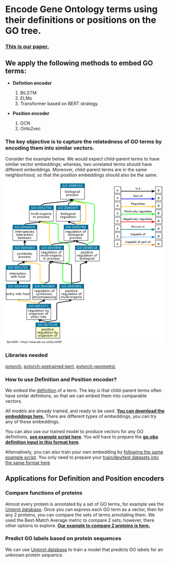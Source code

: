 
# Encode Gene Ontology terms using their definitions or positions on the GO tree.

### [This is our paper.](https://www.biorxiv.org/content/10.1101/765644v4)

## We apply the following methods to embed GO terms: 

* **Defintion encoder**
  1. BiLSTM 
  2. ELMo
  3. Transformer based on BERT strategy. 
  
* **Position encoder**
  1. GCN
  2. Onto2vec

### The key objective is to capture the relatedness of GO terms by encoding them into similar vectors. 

Consider the example below. We would expect child-parent terms to have similar vector embeddings; whereas, two unrelated terms should have different embeddings. Moreover, child-parent terms are in the same neighborhood, so that the position embeddings should also be the same. 

![GoTermExampl](Figure/GoTermExample.png)

### Libraries needed

[pytorch](https://pytorch.org/),
[pytorch-pretrained-bert](https://pypi.org/project/pytorch-pretrained-bert/),
[pytorch-geometric](https://pytorch-geometric.readthedocs.io/en/latest/notes/installation.html)


### How to use Definition and Position encoder?

We embed the [definition](https://www.ebi.ac.uk/QuickGO/term/GO:0075295) of a term. The key is that child-parent terms often have simlar defintions, so that we can embed them into comparable vectors. 

All models are already trained, and ready to be used. **[You can download the embeddings here.](https://drive.google.com/drive/folders/129UObLlhnp0RK6MQAS7waUF-k4SuGV-u?usp=sharing)** There are different types of embeddings, you can try any of these embeddings. 

You can also use our trained model to produce vectors for any GO definitions, **[see example script here](https://github.com/datduong/EncodeGeneOntology/blob/master/DemoScript/TrainWriteGoDef.sh)**. You will have to prepare the **[go.obo definition input in this format here](https://drive.google.com/drive/u/1/folders/1-nmtdjG8yNiNi2dyb_nFZlYmPetiBqVV)**. 

Alternatively, you can also train your own embedding by [following the same example script](https://github.com/datduong/EncodeGeneOntology/blob/master/DemoScript/TrainWriteGoDef.sh). You only need to prepare your [train/dev/test datasets into the same format here](https://drive.google.com/drive/folders/1DITbTYg_49lpDu_RmHzY5WVTG7Acp_7B?usp=sharing)


## Applications for Definition and Position encoders

### Compare functions of proteins

Almost every protein is annotated by a set of GO terms, for example see the [Uniprot database](https://www.uniprot.org/uniprot/?query=*&fil=organism%3A%22Homo+sapiens+%28Human%29+%5B9606%5D%22+AND+reviewed%3Ayes). 
Once you can express each GO term as a vector, then for any 2 proteins, you can compare the sets of terms annotating them. We used the Best-Match Average metric to compare 2 sets; however, there other options to explore. **[Our example to compare 2 proteins is here.](https://github.com/datduong/EncodeGeneOntology/blob/master/compare_set/FrontEndSoftware/Compare2Set.py)**

### Predict GO labels based on protein sequences

We can use [Uniprot database](https://www.uniprot.org/uniprot/?query=*&fil=organism%3A%22Homo+sapiens+%28Human%29+%5B9606%5D%22+AND+reviewed%3Ayes) to train a model that predicts GO labels for an unknown protein sequence. 



